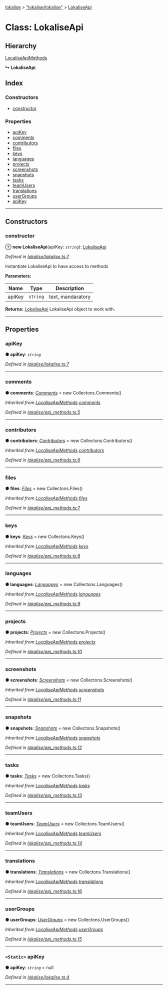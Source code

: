 [lokalise](../README.md) > ["lokalise/lokalise"](../modules/_lokalise_lokalise_.md) > [LokaliseApi](../classes/_lokalise_lokalise_.lokaliseapi.md)

# Class: LokaliseApi

## Hierarchy

 [LocaliseApiMethods](_lokalise_api_methods_.localiseapimethods.md)

**↳ LokaliseApi**

## Index

### Constructors

* [constructor](_lokalise_lokalise_.lokaliseapi.md#constructor)

### Properties

* [apiKey](_lokalise_lokalise_.lokaliseapi.md#apikey)
* [comments](_lokalise_lokalise_.lokaliseapi.md#comments)
* [contributors](_lokalise_lokalise_.lokaliseapi.md#contributors)
* [files](_lokalise_lokalise_.lokaliseapi.md#files)
* [keys](_lokalise_lokalise_.lokaliseapi.md#keys)
* [languages](_lokalise_lokalise_.lokaliseapi.md#languages)
* [projects](_lokalise_lokalise_.lokaliseapi.md#projects)
* [screenshots](_lokalise_lokalise_.lokaliseapi.md#screenshots)
* [snapshots](_lokalise_lokalise_.lokaliseapi.md#snapshots)
* [tasks](_lokalise_lokalise_.lokaliseapi.md#tasks)
* [teamUsers](_lokalise_lokalise_.lokaliseapi.md#teamusers)
* [translations](_lokalise_lokalise_.lokaliseapi.md#translations)
* [userGroups](_lokalise_lokalise_.lokaliseapi.md#usergroups)
* [apiKey](_lokalise_lokalise_.lokaliseapi.md#apikey-1)

---

## Constructors

<a id="constructor"></a>

###  constructor

⊕ **new LokaliseApi**(apiKey: *`string`*): [LokaliseApi](_lokalise_lokalise_.lokaliseapi.md)

*Defined in [lokalise/lokalise.ts:7](https://github.com/lokalise/node-lokalise-api/blob/13b70eb/src/lokalise/lokalise.ts#L7)*

Instantiate LokaliseApi to have access to methods

**Parameters:**

| Name | Type | Description |
| ------ | ------ | ------ |
| apiKey | `string` |  text, mandaratory |

**Returns:** [LokaliseApi](_lokalise_lokalise_.lokaliseapi.md)
LokaliseApi object to work with.

___

## Properties

<a id="apikey"></a>

###  apiKey

**● apiKey**: *`string`*

*Defined in [lokalise/lokalise.ts:7](https://github.com/lokalise/node-lokalise-api/blob/13b70eb/src/lokalise/lokalise.ts#L7)*

___
<a id="comments"></a>

###  comments

**● comments**: *[Comments](_collections_comments_.comments.md)* =  new Collectons.Comments()

*Inherited from [LocaliseApiMethods](_lokalise_api_methods_.localiseapimethods.md).[comments](_lokalise_api_methods_.localiseapimethods.md#comments)*

*Defined in [lokalise/api_methods.ts:5](https://github.com/lokalise/node-lokalise-api/blob/13b70eb/src/lokalise/api_methods.ts#L5)*

___
<a id="contributors"></a>

###  contributors

**● contributors**: *[Contributors](_collections_contributors_.contributors.md)* =  new Collectons.Contributors()

*Inherited from [LocaliseApiMethods](_lokalise_api_methods_.localiseapimethods.md).[contributors](_lokalise_api_methods_.localiseapimethods.md#contributors)*

*Defined in [lokalise/api_methods.ts:6](https://github.com/lokalise/node-lokalise-api/blob/13b70eb/src/lokalise/api_methods.ts#L6)*

___
<a id="files"></a>

###  files

**● files**: *[Files](_collections_files_.files.md)* =  new Collectons.Files()

*Inherited from [LocaliseApiMethods](_lokalise_api_methods_.localiseapimethods.md).[files](_lokalise_api_methods_.localiseapimethods.md#files)*

*Defined in [lokalise/api_methods.ts:7](https://github.com/lokalise/node-lokalise-api/blob/13b70eb/src/lokalise/api_methods.ts#L7)*

___
<a id="keys"></a>

###  keys

**● keys**: *[Keys](_collections_keys_.keys.md)* =  new Collectons.Keys()

*Inherited from [LocaliseApiMethods](_lokalise_api_methods_.localiseapimethods.md).[keys](_lokalise_api_methods_.localiseapimethods.md#keys)*

*Defined in [lokalise/api_methods.ts:8](https://github.com/lokalise/node-lokalise-api/blob/13b70eb/src/lokalise/api_methods.ts#L8)*

___
<a id="languages"></a>

###  languages

**● languages**: *[Languages](_collections_languages_.languages.md)* =  new Collectons.Languages()

*Inherited from [LocaliseApiMethods](_lokalise_api_methods_.localiseapimethods.md).[languages](_lokalise_api_methods_.localiseapimethods.md#languages)*

*Defined in [lokalise/api_methods.ts:9](https://github.com/lokalise/node-lokalise-api/blob/13b70eb/src/lokalise/api_methods.ts#L9)*

___
<a id="projects"></a>

###  projects

**● projects**: *[Projects](_collections_projects_.projects.md)* =  new Collectons.Projects()

*Inherited from [LocaliseApiMethods](_lokalise_api_methods_.localiseapimethods.md).[projects](_lokalise_api_methods_.localiseapimethods.md#projects)*

*Defined in [lokalise/api_methods.ts:10](https://github.com/lokalise/node-lokalise-api/blob/13b70eb/src/lokalise/api_methods.ts#L10)*

___
<a id="screenshots"></a>

###  screenshots

**● screenshots**: *[Screenshots](_collections_screenshots_.screenshots.md)* =  new Collectons.Screenshots()

*Inherited from [LocaliseApiMethods](_lokalise_api_methods_.localiseapimethods.md).[screenshots](_lokalise_api_methods_.localiseapimethods.md#screenshots)*

*Defined in [lokalise/api_methods.ts:11](https://github.com/lokalise/node-lokalise-api/blob/13b70eb/src/lokalise/api_methods.ts#L11)*

___
<a id="snapshots"></a>

###  snapshots

**● snapshots**: *[Snapshots](_collections_snapshots_.snapshots.md)* =  new Collectons.Snapshots()

*Inherited from [LocaliseApiMethods](_lokalise_api_methods_.localiseapimethods.md).[snapshots](_lokalise_api_methods_.localiseapimethods.md#snapshots)*

*Defined in [lokalise/api_methods.ts:12](https://github.com/lokalise/node-lokalise-api/blob/13b70eb/src/lokalise/api_methods.ts#L12)*

___
<a id="tasks"></a>

###  tasks

**● tasks**: *[Tasks](_collections_tasks_.tasks.md)* =  new Collectons.Tasks()

*Inherited from [LocaliseApiMethods](_lokalise_api_methods_.localiseapimethods.md).[tasks](_lokalise_api_methods_.localiseapimethods.md#tasks)*

*Defined in [lokalise/api_methods.ts:13](https://github.com/lokalise/node-lokalise-api/blob/13b70eb/src/lokalise/api_methods.ts#L13)*

___
<a id="teamusers"></a>

###  teamUsers

**● teamUsers**: *[TeamUsers](_collections_team_users_.teamusers.md)* =  new Collectons.TeamUsers()

*Inherited from [LocaliseApiMethods](_lokalise_api_methods_.localiseapimethods.md).[teamUsers](_lokalise_api_methods_.localiseapimethods.md#teamusers)*

*Defined in [lokalise/api_methods.ts:14](https://github.com/lokalise/node-lokalise-api/blob/13b70eb/src/lokalise/api_methods.ts#L14)*

___
<a id="translations"></a>

###  translations

**● translations**: *[Translations](_collections_translations_.translations.md)* =  new Collectons.Translations()

*Inherited from [LocaliseApiMethods](_lokalise_api_methods_.localiseapimethods.md).[translations](_lokalise_api_methods_.localiseapimethods.md#translations)*

*Defined in [lokalise/api_methods.ts:16](https://github.com/lokalise/node-lokalise-api/blob/13b70eb/src/lokalise/api_methods.ts#L16)*

___
<a id="usergroups"></a>

###  userGroups

**● userGroups**: *[UserGroups](_collections_user_groups_.usergroups.md)* =  new Collectons.UserGroups()

*Inherited from [LocaliseApiMethods](_lokalise_api_methods_.localiseapimethods.md).[userGroups](_lokalise_api_methods_.localiseapimethods.md#usergroups)*

*Defined in [lokalise/api_methods.ts:15](https://github.com/lokalise/node-lokalise-api/blob/13b70eb/src/lokalise/api_methods.ts#L15)*

___
<a id="apikey-1"></a>

### `<Static>` apiKey

**● apiKey**: *`string`* =  null

*Defined in [lokalise/lokalise.ts:4](https://github.com/lokalise/node-lokalise-api/blob/13b70eb/src/lokalise/lokalise.ts#L4)*

___


